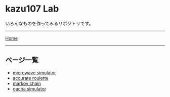 # kazu107 Lab

いろんなものを作ってみるリポジトリです。
- - -
[Home](https://lab.kazu107.net/)
- - -
## ページ一覧

- [microwave simulator](https://lab.kazu107.net/microwave/)
- [accurate roulette](https://lab.kazu107.net/roulette/)
- [markov chain](https://lab.kazu107.net/markov/)
- [gacha simulator](https://lab.kazu107.net/probability/)
